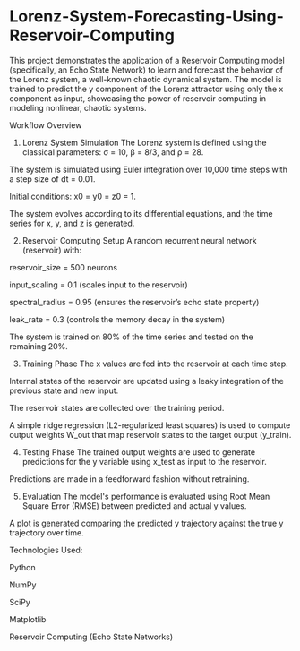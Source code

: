 # Lorenz-System-Forecasting-Using-Reservoir-Computing
This project demonstrates the application of a Reservoir Computing model (specifically, an Echo State Network) to learn and forecast the behavior of the Lorenz system, a well-known chaotic dynamical system.
The model is trained to predict the y component of the Lorenz attractor using only the x component as input, showcasing the power of reservoir computing in modeling nonlinear, chaotic systems.

Workflow Overview
1. Lorenz System Simulation
The Lorenz system is defined using the classical parameters:
σ = 10, β = 8/3, and ρ = 28.

The system is simulated using Euler integration over 10,000 time steps with a step size of dt = 0.01.

Initial conditions: x0 = y0 = z0 = 1.

The system evolves according to its differential equations, and the time series for x, y, and z is generated.

2. Reservoir Computing Setup
A random recurrent neural network (reservoir) with:

reservoir_size = 500 neurons

input_scaling = 0.1 (scales input to the reservoir)

spectral_radius = 0.95 (ensures the reservoir’s echo state property)

leak_rate = 0.3 (controls the memory decay in the system)

The system is trained on 80% of the time series and tested on the remaining 20%.

3. Training Phase
The x values are fed into the reservoir at each time step.

Internal states of the reservoir are updated using a leaky integration of the previous state and new input.

The reservoir states are collected over the training period.

A simple ridge regression (L2-regularized least squares) is used to compute output weights W_out that map reservoir states to the target output (y_train).

4. Testing Phase
The trained output weights are used to generate predictions for the y variable using x_test as input to the reservoir.

Predictions are made in a feedforward fashion without retraining.

5. Evaluation
The model's performance is evaluated using Root Mean Square Error (RMSE) between predicted and actual y values.

A plot is generated comparing the predicted y trajectory against the true y trajectory over time.

Technologies Used:

Python

NumPy

SciPy

Matplotlib

Reservoir Computing (Echo State Networks)

